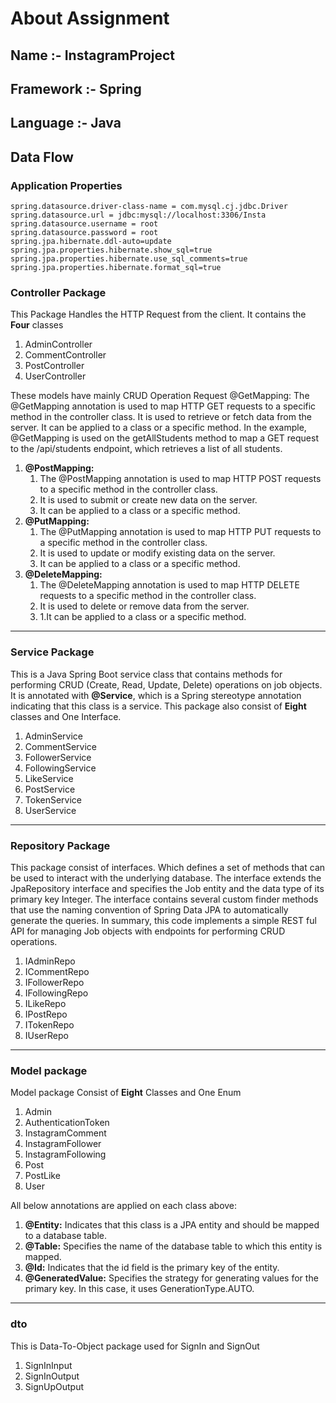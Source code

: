 # **About Assignment**
## **Name :-** InstagramProject
## **Framework :-** Spring
**Language :-** Java
---
## **Data Flow**
### **Application Properties**
```
spring.datasource.driver-class-name = com.mysql.cj.jdbc.Driver
spring.datasource.url = jdbc:mysql://localhost:3306/Insta
spring.datasource.username = root
spring.datasource.password = root
spring.jpa.hibernate.ddl-auto=update
spring.jpa.properties.hibernate.show_sql=true
spring.jpa.properties.hibernate.use_sql_comments=true
spring.jpa.properties.hibernate.format_sql=true
```

### **Controller Package**
This Package Handles the HTTP Request from the client.
It contains the **Four** classes
1. AdminController
2. CommentController
3. PostController
4. UserController

These models have mainly CRUD Operation Request
@GetMapping:
The @GetMapping annotation is used to map HTTP GET requests to a specific method in the controller class.
It is used to retrieve or fetch data from the server.
It can be applied to a class or a specific method.
In the example, @GetMapping is used on the getAllStudents method to map a GET request to the /api/students endpoint, which retrieves a list of all students.
1. **@PostMapping:**
    1. The @PostMapping annotation is used to map HTTP POST requests to a specific method in the controller class.
    2. It is used to submit or create new data on the server.
    3. It can be applied to a class or a specific method.
2. **@PutMapping:**
    1. The @PutMapping annotation is used to map HTTP PUT requests to a specific method in the controller class.
    2. It is used to update or modify existing data on the server.
    3. It can be applied to a class or a specific method.
3. **@DeleteMapping:**
    1. The @DeleteMapping annotation is used to map HTTP DELETE requests to a specific method in the controller class.
    2. It is used to delete or remove data from the server.
    3. 1.It can be applied to a class or a specific method.
___
### **Service Package**
This is a Java Spring Boot service class that contains methods for performing CRUD (Create, Read, Update, Delete) operations on job objects. It is annotated with **@Service**, which is a Spring stereotype annotation indicating that this class is a service.
This package also consist of **Eight** classes and One Interface.
1. AdminService
2. CommentService
3. FollowerService
4. FollowingService
5. LikeService
6. PostService
7. TokenService
8. UserService
___
### **Repository Package**
This package consist of interfaces. Which defines a set of methods that can be used to interact with the underlying database. The interface extends the JpaRepository interface and specifies the Job entity and the data type of its primary key Integer.
The interface contains several custom finder methods that use the naming convention of Spring Data JPA to automatically generate the queries.
In summary, this code implements a simple REST ful API for managing Job objects with endpoints for performing CRUD operations.
1. IAdminRepo
2. ICommentRepo
3. IFollowerRepo
4. IFollowingRepo
5. ILikeRepo
6. IPostRepo
7. ITokenRepo
8. IUserRepo
___
### **Model package**
Model package Consist of **Eight** Classes and One Enum
1. Admin
2. AuthenticationToken
3. InstagramComment
4. InstagramFollower
5. InstagramFollowing
6. Post
7. PostLike
8. User

All below annotations are applied on each class above:
1. **@Entity:** Indicates that this class is a JPA entity and should be mapped to a database table.
2. **@Table:** Specifies the name of the database table to which this entity is mapped.
3. **@Id:** Indicates that the id field is the primary key of the entity.
4. **@GeneratedValue:** Specifies the strategy for generating values for the primary key. In this case, it uses GenerationType.AUTO.
___
### **dto**
This is Data-To-Object package used for SignIn and SignOut
1. SignInInput
2. SignInOutput
3. SignUpOutput
